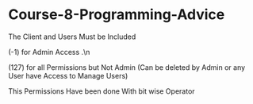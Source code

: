 # Course-8-Programming-Advice

The Client and Users Must be Included 

(-1) for Admin Access .\n

(127) for all Permissions but Not Admin (Can be deleted by Admin or any User have Access to Manage Users) 

This Permissions Have been done With bit wise Operator
